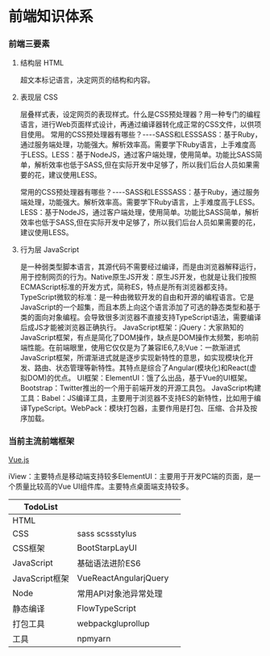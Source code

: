 # 前端知识体系

### 前端三要素

1. 结构层 HTML

   超文本标记语言，决定网页的结构和内容。

2. 表现层 CSS

   层叠样式表，设定网页的表现样式。什么是CSS预处理器？用一种专门的编程语言，进行Web页面样式设计，再通过编译器转化成正常的CSS文件，以供项目使用。
   常用的CSS预处理器有哪些？----SASS和LESSSASS：基于Ruby，通过服务端处理，功能强大。解析效率高。需要学下Ruby语言，上手难度高于LESS。LESS：基于NodeJS，通过客户端处理，使用简单。功能比SASS简单，解析效率也低于SASS,但在实际开发中足够了，所以我们后台人员如果需要的花，建议使用LESS。

   常用的CSS预处理器有哪些？----SASS和LESSSASS：基于Ruby，通过服务端处理，功能强大。解析效率高。需要学下Ruby语言，上手难度高于LESS。LESS：基于NodeJS，通过客户端处理，使用简单。功能比SASS简单，解析效率也低于SASS,但在实际开发中足够了，所以我们后台人员如果需要的花，建议使用LESS。

3. 行为层 JavaScript

   是一种弱类型脚本语言，其源代码不需要经过编译，而是由浏览器解释运行，用于控制网页的行为。Native原生JS开发：原生JS开发，也就是让我们按照ECMAScript标准的开发方式，简称ES，特点是所有浏览器都支持。
   TypeScript微软的标准：是一种由微软开发的自由和开源的编程语言。它是JavaScript的一个超集，而且本质上向这个语言添加了可选的静态类型和基于类的面向对象编程。会导致很多浏览器不直接支持TypeScript语法，需要编译后成JS才能被浏览器正确执行。
   JavaScript框架：jQuery：大家熟知的JavaScript框架，有点是简化了DOM操作，缺点是DOM操作太频繁，影响前端性能。在前端眼里，使用它仅仅是为了兼容IE6,7,8;Vue：一款渐进式JavaScript框架，所谓渐进式就是逐步实现新特性的意思，如实现模块化开发、路由、状态管理等新特性。其特点是综合了Angular(模块化)和React(虚拟DOM)的优点。
   UI框架：ElementUI：饿了么出品，基于Vue的UI框架。Bootstrap：Twitter推出的一个用于前端开发的开源工具包。
   JavaScript构建工具：Babel：JS编译工具，主要用于浏览器不支持ES的新特性，比如用于编译TypeScript。WebPack：模块打包器，主要作用是打包、压缩、合并及按序加载。



### 当前主流前端框架

[Vue.js](vue.md)

iView：主要特点是移动端支持较多ElementUI：主要用于开发PC端的页面，是一个质量比较高的Vue UI组件库。主要特点桌面端支持较多。



| TodoList       |                       |      |
| -------------- | --------------------- | ---- |
| HTML           |                       |      |
| CSS            | sass scssstylus       |      |
| CSS框架        | BootStarpLayUI        |      |
| JavaScript     | 基础语法进阶ES6       |      |
| JavaScript框架 | VueReactAngularjQuery |      |
| Node           | 常用API对象池异常处理 |      |
| 静态编译       | FlowTypeScript        |      |
| 打包工具       | webpackgluprollup     |      |
| 工具           | npmyarn               |      |
